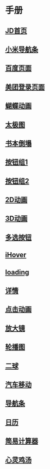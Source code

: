 # 手册

## <a href="https://15815362421.github.io/HTML+CSS/JD/JD.html">JD首页</a>
## <a href="https://15815362421.github.io/HTML+CSS/xiaomimenu.html">小米导航条</a>
## <a href="https://15815362421.github.io/HTML+CSS/baidu/baidu.html">百度页面</a>
## <a href="https://15815362421.github.io/HTML+CSS/meituan/meituan.html">美团登录页面</a>
## <a href="https://15815362421.github.io/HTML+CSS/动画/butterfly.html">蝴蝶动画</a>
## <a href="https://15815362421.github.io/HTML+CSS/动画/taiji.html">太极图</a>
## <a href="https://15815362421.github.io/css3+less/book/bookdown.html">书本倒塌</a>
## <a href="https://15815362421.github.io/css3+less/按钮组/background-transition.html">按钮组1</a>
## <a href="https://15815362421.github.io/css3+less/按钮组/popover.html">按钮组2</a>
## <a href="https://15815362421.github.io/css3+less/2D.html">2D动画</a>
## <a href="https://15815362421.github.io/css3+less/3D.html">3D动画</a>
## <a href="https://15815362421.github.io/css3+less/checked.html">多选按钮</a>
## <a href="https://15815362421.github.io/css3+less/iHover.html">iHover</a>
## <a href="https://15815362421.github.io/css3+less/loading.html">loading</a>
## <a href="https://15815362421.github.io/jq/放大镜/hover.html">详情</a>
## <a href="https://15815362421.github.io/jq/动画.html">点击动画</a>
## <a href="https://15815362421.github.io/jq/放大镜/放大镜.html">放大镜</a>
## <a href="https://15815362421.github.io/jq/轮播图/轮播图.html">轮播图</a>
## <a href="https://15815362421.github.io/js/ball.html">二球</a>
## <a href="https://15815362421.github.io/js/car.html">汽车移动</a>
## <a href="https://15815362421.github.io/js/导航条.html">导航条</a>
## <a href="https://15815362421.github.io/js/日历.html">日历</a>
## <a href="https://15815362421.github.io/js/简单计算器.html">简易计算器</a>
## <a href="https://15815362421.github.io/js/随机.html">心灵鸡汤</a>
## <a href="https://"></a>
## <a href="https://"></a>
## <a href="https://"></a>
## <a href="https://"></a>
## <a href="https://"></a>
## <a href="https://"></a>
## <a href="https://"></a>
## <a href="https://"></a>
## <a href="https://"></a>
## <a href="https://"></a>
## <a href="https://"></a>
## <a href="https://"></a>

